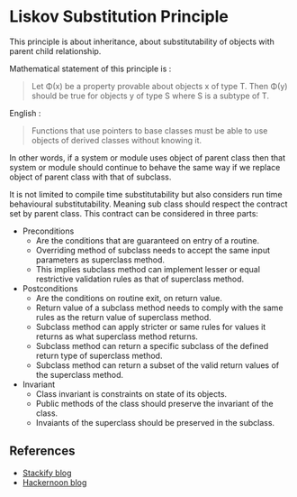 # Liskov Substitution Principle
This principle is about inheritance, about substitutability of objects with parent child relationship.

Mathematical statement of this principle is :
> Let Φ(x) be a property provable about objects x of type T. Then Φ(y) should be true for objects y of type S where S is a subtype of T.

English :
> Functions that use pointers to base classes must be able to use objects of derived classes without knowing it.

In other words, if a system or module uses object of parent class then that system or module should continue to behave the same way if we replace object of parent class with that of subclass.

It is not limited to compile time substitutability but also considers run time behavioural substitutability. 
Meaning sub class should respect the contract set by parent class. This contract can be considered in three parts:
* Preconditions
  * Are the conditions that are guaranteed on entry of a routine. 
  * Overriding method of subclass needs to accept the same input parameters as superclass method. 
  * This implies subclass method can implement lesser or equal restrictive validation rules as that of superclass method.
* Postconditions
  * Are the conditions on routine exit, on return value.
  * Return value of a subclass method needs to comply with the same rules as the return value of superclass method.
  * Subclass method can apply stricter or same rules for values it returns as what superclass method returns.
  * Subclass method can return a specific subclass of the defined return type of superclass method.
  * Subclass method can return a subset of the valid return values of the superclass method.
* Invariant
  * Class invariant is constraints on state of its objects.
  * Public methods of the class should preserve the invariant of the class.
  * Invaiants of the superclass should be preserved in the subclass.  

## References
* [Stackify blog](https://stackify.com/solid-design-liskov-substitution-principle/)
* [Hackernoon blog](https://hackernoon.com/liskov-substitution-principle-a982551d584a)

